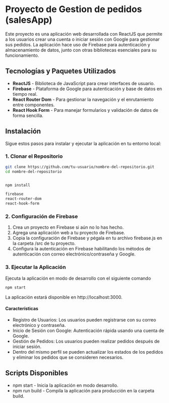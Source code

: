 # Proyecto de Gestion de pedidos (salesApp)

Este proyecto es una aplicación web desarrollada con ReactJS que permite a los usuarios crear una cuenta o iniciar sesión con Google para gestionar sus pedidos. La aplicación hace uso de Firebase para autenticación y almacenamiento de datos, junto con otras bibliotecas esenciales para su funcionamiento.

## Tecnologías y Paquetes Utilizados

- **ReactJS** - Biblioteca de JavaScript para crear interfaces de usuario.
- **Firebase** - Plataforma de Google para autenticación y base de datos en tiempo real.
- **React Router Dom** - Para gestionar la navegación y el enrutamiento entre componentes.
- **React Hook Form** - Para manejar formularios y validación de datos de forma sencilla.

## Instalación

Sigue estos pasos para instalar y ejecutar la aplicación en tu entorno local:

### 1. Clonar el Repositorio

```bash
git clone https://github.com/tu-usuario/nombre-del-repositorio.git
cd nombre-del-repositorio


npm install

firebase
react-router-dom
react-hook-form


``` 

### 2. Configuración de Firebase
1. Crea un proyecto en Firebase si aún no lo has hecho.
2. Agrega una aplicación web a tu proyecto de Firebase.
3. Copia la configuración de Firebase y pégala en tu archivo firebase.js en la carpeta /src de tu proyecto.
4. Configura la autenticación en Firebase habilitando los métodos de autenticación con correo electrónico/contraseña y Google.

### 3. Ejecutar la Aplicación
Ejecuta la aplicación en modo de desarrollo con el siguiente comando

```bash
npm start
``` 
La aplicación estará disponible en http://localhost:3000.

#### Características
* Registro de Usuarios: Los usuarios pueden registrarse con su correo electrónico y contraseña.
* Inicio de Sesión con Google: Autenticación rápida usando una cuenta de Google.
* Gestión de Pedidos: Los usuarios pueden realizar pedidos después de iniciar sesión. 
* Dentro del mismo perfil se pueden actualizar los estados de los pedidos y eliminar los pedidos que se consideren necesarios.


## Scripts Disponibles

- npm start - Inicia la aplicación en modo desarrollo.
- npm run build - Compila la aplicación para producción en la carpeta build.
